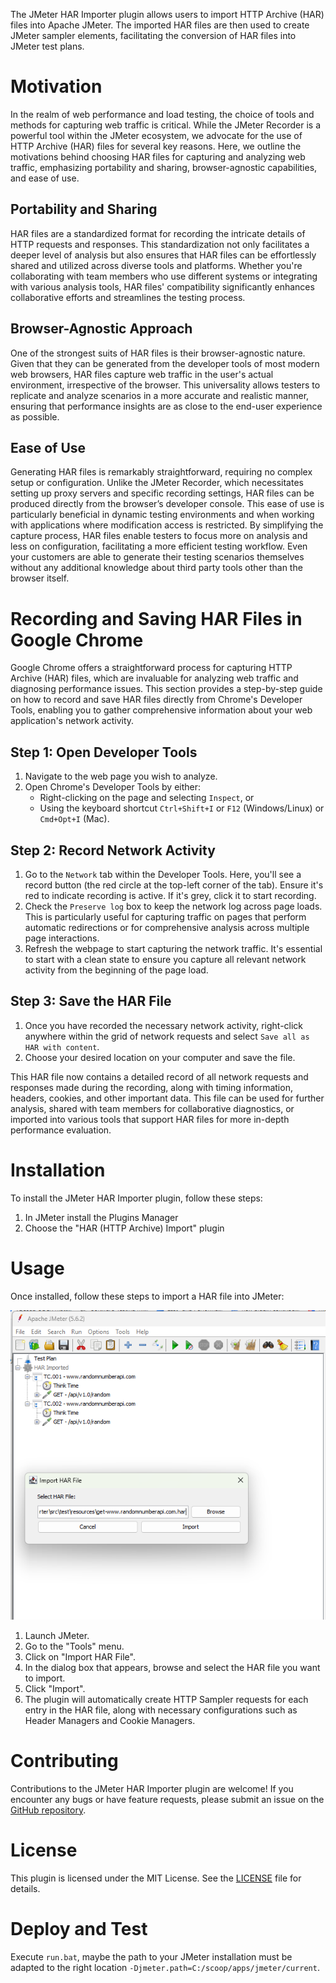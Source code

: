 The JMeter HAR Importer plugin allows users to import HTTP Archive (HAR) files into Apache JMeter. The imported HAR files are then used to create JMeter sampler elements, facilitating the conversion of HAR files into JMeter test plans.

# Motivation

In the realm of web performance and load testing, the choice of tools and methods for capturing web traffic is critical. While the JMeter Recorder is a powerful tool within the JMeter ecosystem, we advocate for the use of HTTP Archive (HAR) files for several key reasons. Here, we outline the motivations behind choosing HAR files for capturing and analyzing web traffic, emphasizing portability and sharing, browser-agnostic capabilities, and ease of use.

## Portability and Sharing

HAR files are a standardized format for recording the intricate details of HTTP requests and responses. This standardization not only facilitates a deeper level of analysis but also ensures that HAR files can be effortlessly shared and utilized across diverse tools and platforms. Whether you're collaborating with team members who use different systems or integrating with various analysis tools, HAR files' compatibility significantly enhances collaborative efforts and streamlines the testing process.

## Browser-Agnostic Approach

One of the strongest suits of HAR files is their browser-agnostic nature. Given that they can be generated from the developer tools of most modern web browsers, HAR files capture web traffic in the user's actual environment, irrespective of the browser. This universality allows testers to replicate and analyze scenarios in a more accurate and realistic manner, ensuring that performance insights are as close to the end-user experience as possible.

## Ease of Use

Generating HAR files is remarkably straightforward, requiring no complex setup or configuration. Unlike the JMeter Recorder, which necessitates setting up proxy servers and specific recording settings, HAR files can be produced directly from the browser’s developer console. This ease of use is particularly beneficial in dynamic testing environments and when working with applications where modification access is restricted. By simplifying the capture process, HAR files enable testers to focus more on analysis and less on configuration, facilitating a more efficient testing workflow. Even your customers are able to generate their testing scenarios themselves without any additional knowledge about third party tools other than the browser itself.

# Recording and Saving HAR Files in Google Chrome

Google Chrome offers a straightforward process for capturing HTTP Archive (HAR) files, which are invaluable for analyzing web traffic and diagnosing performance issues. This section provides a step-by-step guide on how to record and save HAR files directly from Chrome's Developer Tools, enabling you to gather comprehensive information about your web application's network activity.

## Step 1: Open Developer Tools

1. Navigate to the web page you wish to analyze.
2. Open Chrome's Developer Tools by either:
   - Right-clicking on the page and selecting `Inspect`, or
   - Using the keyboard shortcut `Ctrl+Shift+I` or `F12` (Windows/Linux) or `Cmd+Opt+I` (Mac).

## Step 2: Record Network Activity

1. Go to the `Network` tab within the Developer Tools. Here, you'll see a record button (the red circle at the top-left corner of the tab). Ensure it's red to indicate recording is active. If it's grey, click it to start recording.
2. Check the `Preserve log` box to keep the network log across page loads. This is particularly useful for capturing traffic on pages that perform automatic redirections or for comprehensive analysis across multiple page interactions.
3. Refresh the webpage to start capturing the network traffic. It's essential to start with a clean state to ensure you capture all relevant network activity from the beginning of the page load.

## Step 3: Save the HAR File

1. Once you have recorded the necessary network activity, right-click anywhere within the grid of network requests and select `Save all as HAR with content`.
2. Choose your desired location on your computer and save the file.

This HAR file now contains a detailed record of all network requests and responses made during the recording, along with timing information, headers, cookies, and other important data. This file can be used for further analysis, shared with team members for collaborative diagnostics, or imported into various tools that support HAR files for more in-depth performance evaluation.

# Installation

To install the JMeter HAR Importer plugin, follow these steps:

1. In JMeter install the Plugins Manager
2. Choose the "HAR (HTTP Archive) Import" plugin

# Usage

Once installed, follow these steps to import a HAR file into JMeter:

![](docs/img/screenshot-usage.png)

1. Launch JMeter.
2. Go to the "Tools" menu.
3. Click on "Import HAR File".
4. In the dialog box that appears, browse and select the HAR file you want to import.
5. Click "Import".
6. The plugin will automatically create HTTP Sampler requests for each entry in the HAR file, along with necessary configurations such as Header Managers and Cookie Managers.

# Contributing

Contributions to the JMeter HAR Importer plugin are welcome! If you encounter any bugs or have feature requests, please submit an issue on the [GitHub repository](https://github.com/Qytera-Gmbh/JMeterHARImporterPlugin/issues).

# License

This plugin is licensed under the MIT License. See the [LICENSE](LICENSE) file for details.

# Deploy and Test

Execute `run.bat`, maybe the path to your JMeter installation must be adapted to the right location `-Djmeter.path=C:/scoop/apps/jmeter/current`.

